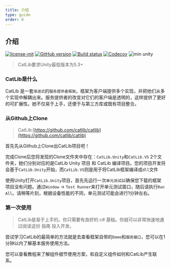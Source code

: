 ```yaml
---
title: 介绍
type: guide
order: 0
---
```


## 介绍

<a href="https://github.com/yb199478/CatLib/blob/master/LICENSE"><img src="https://img.shields.io/badge/license-MIT-blue.svg" title="license-mit" /></a> <a href="https://github.com/yb199478/catlib/"><img src="https://badge.fury.io/gh/catlib%2Fcatlib.svg" title="GitHub version" /></a> <a href="https://ci.appveyor.com/project/yb199478/catlib"><img src="https://ci.appveyor.com/api/projects/status/f12rb3x5hxvq6yr7?svg=true" title="Build status"/></a> <a href="https://codecov.io/gh/CatLib/CatLib"><img src="https://codecov.io/gh/CatLib/CatLib/branch/master/graph/badge.svg" alt="Codecov" /></a> <img src="https://img.shields.io/badge/unity-min%205.3-red.svg" alt="min unity" />

> CatLib要求Unity最低版本为5.3+

### CatLib是什么

CatLib 是一套`渐进式`的`服务提供者框架`。框架为客户端提供多个实现，并把他们从多个实现中解耦出来。服务提供者的改变对它们的客户端是透明的，这样提供了更好的可扩展性。她不仅易于上手，还便于与第三方库或既有项目整合。

### 从Github上Clone

> CatLib:[https://github.com/catlib/catlib](https://github.com/catlib/catlib)

首先先从Github上Clone出CatLib项目吧！

完成Clone后您将发现的Clone文件夹中存在：`CatLib.Unity`和`CatLib.VS` 2个文件夹，她们分别对应的是CatLib Unity 项目 和 CatLib 编译项目。您的项目开发将会基于`CatLib.Unity`开始，而`CatLib.VS`则是用于将CatLib框架编译成`dll`文件

使用Unity打开`CatLib.Unity`项目，首先先运行一次`单元测试`以确保您下载的框架项目没有问题。通过`Window` -> `Test Runner`来打开单元测试窗口，随后请执行`Run All`。请稍等片刻，根据设备性能的不同，单元测试可能会进行1分钟左右。

### 第一次使用

> CatLib是易于上手的。你只需要有良好的 c# 基础。你就可以非常快速地通过阅读这份 指南 投入开发。

尝试学习CatLib的最简单的方法就是去查看框架自带的`Demo`和`服务接口`，您可以在1分钟以内了解基本服务使用方法。

您可以查看教程来了解组件细节使用方案，和自定义组件如何和CatLib产生联系。